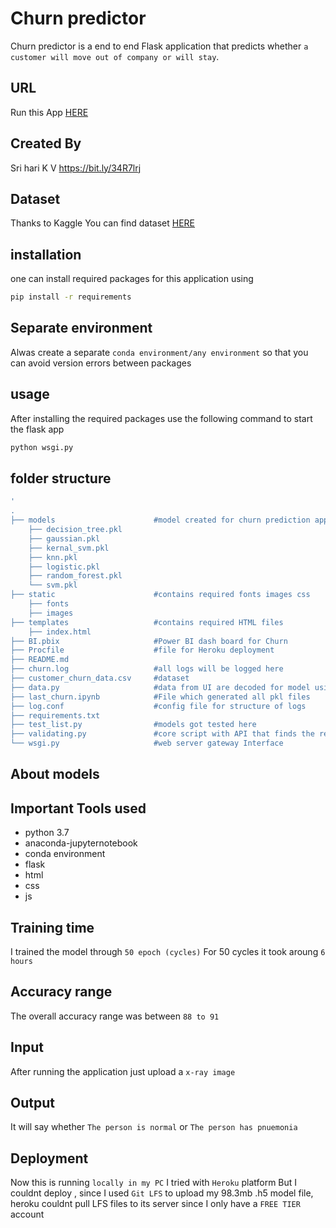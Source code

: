 # Churn predictor
Churn predictor is a end to end Flask application that predicts whether `a customer will move out of company or will stay`.

## URL
Run this App [HERE](https://churn--predic.herokuapp.com/)

Created By
----------
Sri hari K V
https://bit.ly/34R7lrj

## Dataset
Thanks to Kaggle
You can find dataset [HERE](https://www.kaggle.com/blastchar/telco-customer-churn)

## installation
one can install required packages for this application using 
```bash
pip install -r requirements
```
## Separate environment
Alwas create a separate `conda environment/any environment` so that you can avoid version errors between packages

## usage
After installing the required packages use the following command to start the flask app
```bash
python wsgi.py
```

## folder structure
```bash
'
.
├── models                      #model created for churn prediction application
    ├── decision_tree.pkl
    ├── gaussian.pkl
    ├── kernal_svm.pkl
    ├── knn.pkl
    ├── logistic.pkl
    ├── random_forest.pkl
    └── svm.pkl
├── static                      #contains required fonts images css 
    ├── fonts
    ├── images
├── templates                   #contains required HTML files
    ├── index.html
├── BI.pbix                     #Power BI dash board for Churn 
├── Procfile                    #file for Heroku deployment
├── README.md
├── churn.log                   #all logs will be logged here
├── customer_churn_data.csv     #dataset
├── data.py                     #data from UI are decoded for model using this
├── last_churn.ipynb            #File which generated all pkl files
├── log.conf                    #config file for structure of logs
├── requirements.txt
├── test_list.py                #models got tested here
├── validating.py               #core script with API that finds the result
└── wsgi.py                     #web server gateway Interface
```

## About models

## Important Tools used
* python 3.7
* anaconda-jupyternotebook
* conda environment
* flask
* html
* css
* js

## Training time
I trained the model through `50 epoch (cycles)`
For 50 cycles it took aroung `6 hours`

## Accuracy range
The overall accuracy range was between `88 to 91`

## Input 
After running the application just upload a `x-ray image`

## Output
It will say whether
    `The person is normal`
                or
    `The person has pnuemonia`
    
## Deployment
Now this is running `locally in my PC`
I tried with `Heroku` platform
But I couldnt deploy , since I used `Git LFS` to upload my 98.3mb .h5 model file, heroku couldnt pull LFS files to its server since I only have a `FREE TIER` account  
